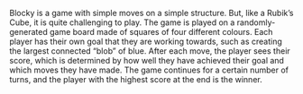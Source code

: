 Blocky is a game with simple moves on a simple structure. But, like a Rubik’s Cube, it is quite challenging to play. The game is played on a randomly-generated game board made of squares of four different colours.
Each player has their own goal that they are working towards, such as creating the largest connected “blob” of blue. After each move, the player sees their score, which is determined by how well they have achieved their goal and which moves they have made. The game continues for a certain number of turns, and the player with the highest score at the end is the winner. 

